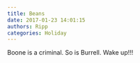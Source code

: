 ```yaml
---
title: Beans
date: 2017-01-23 14:01:15
authors: Ripp
categories: Holiday
---
```


 Boone is a criminal. So is Burrell. Wake up!!!